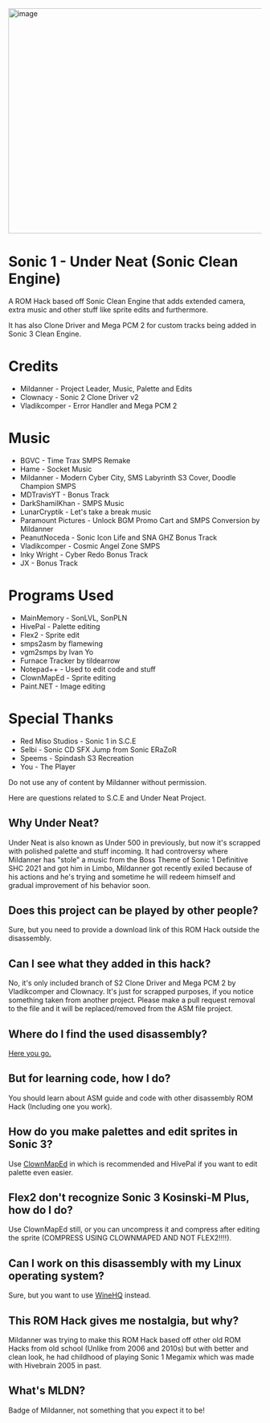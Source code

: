 <img width="640" height="448" alt="image" src="https://github.com/user-attachments/assets/c989f151-34ed-4519-a1ed-d735c260cde0" />

# Sonic 1 - Under Neat (Sonic Clean Engine)
A ROM Hack based off Sonic Clean Engine that adds extended camera, extra music and other stuff like sprite edits and furthermore.

It has also Clone Driver and Mega PCM 2 for custom tracks being added in Sonic 3 Clean Engine.

# Credits
* Mildanner - Project Leader, Music, Palette and Edits
* Clownacy - Sonic 2 Clone Driver v2
* Vladikcomper - Error Handler and Mega PCM 2

# Music
* BGVC - Time Trax SMPS Remake
* Hame - Socket Music
* Mildanner - Modern Cyber City, SMS Labyrinth S3 Cover, Doodle Champion SMPS
* MDTravisYT - Bonus Track
* DarkShamilKhan - SMPS Music
* LunarCryptik - Let's take a break music
* Paramount Pictures - Unlock BGM Promo Cart and SMPS Conversion by Mildanner
* PeanutNoceda - Sonic Icon Life and SNA GHZ Bonus Track
* Vladikcomper - Cosmic Angel Zone SMPS
* Inky Wright - Cyber Redo Bonus Track
* JX - Bonus Track

# Programs Used
* MainMemory - SonLVL, SonPLN
* HivePal - Palette editing
* Flex2 - Sprite edit
* smps2asm by flamewing
* vgm2smps by Ivan Yo
* Furnace Tracker by tildearrow
* Notepad++ - Used to edit code and stuff
* ClownMapEd - Sprite editing
* Paint.NET - Image editing

# Special Thanks
* Red Miso Studios - Sonic 1 in S.C.E
* Selbi - Sonic CD SFX Jump from Sonic ERaZoR
* Speems - Spindash S3 Recreation
* You - The Player

Do not use any of content by Mildanner without permission.

Here are questions related to S.C.E and Under Neat Project.
## Why Under Neat?
Under Neat is also known as Under 500 in previously, but now it's scrapped with polished palette and stuff incoming. It had controversy where Mildanner has "stole" a music from the Boss Theme of Sonic 1 Definitive SHC 2021 and got him in Limbo, Mildanner got recently exiled because of his actions and he's trying and sometime he will redeem himself and gradual improvement of his behavior soon.
## Does this project can be played by other people?
Sure, but you need to provide a download link of this ROM Hack outside the disassembly.
## Can I see what they added in this hack?
No, it's only included branch of S2 Clone Driver and Mega PCM 2 by Vladikcomper and Clownacy. It's just for scrapped purposes, if you notice something taken from another project. Please make a pull request removal to the file and it will be replaced/removed from the ASM file project.
## Where do I find the used disassembly?
[Here you go.](https://github.com/TheBlad768/Sonic-1-in-Sonic-3-S.C.E.-)
## But for learning code, how I do?
You should learn about ASM guide and code with other disassembly ROM Hack (Including one you work).
## How do you make palettes and edit sprites in Sonic 3?
Use [ClownMapEd](https://github.com/Clownacy/ClownMapEd) in which is recommended and HivePal if you want to edit palette even easier.
## Flex2 don't recognize Sonic 3 Kosinski-M Plus, how do I do?
Use ClownMapEd still, or you can uncompress it and compress after editing the sprite (COMPRESS USING CLOWNMAPED AND NOT FLEX2!!!!).
## Can I work on this disassembly with my Linux operating system?
Sure, but you want to use [WineHQ](https://www.winehq.org/) instead.
## This ROM Hack gives me nostalgia, but why?
Mildanner was trying to make this ROM Hack based off other old ROM Hacks from old school (Unlike from 2006 and 2010s) but with better and clean look, he had childhood of playing Sonic 1 Megamix which was made with Hivebrain 2005 in past.
## What's MLDN?
Badge of Mildanner, not something that you expect it to be!
